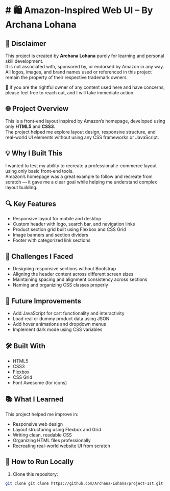# # 🛍️ Amazon-Inspired Web UI – By Archana Lohana

## 📢 Disclaimer

This project is created by **Archana Lohana** purely for learning and personal skill development.  
It is not associated with, sponsored by, or endorsed by Amazon in any way.  
All logos, images, and brand names used or referenced in this project remain the property of their respective trademark owners.

📩 If you are the rightful owner of any content used here and have concerns, please feel free to reach out, and I will take immediate action.

## 🌐 Project Overview

This is a front-end layout inspired by Amazon’s homepage, developed using only **HTML5** and **CSS3**.  
The project helped me explore layout design, responsive structure, and real-world UI elements without using any CSS frameworks or JavaScript.

## 💡 Why I Built This

I wanted to test my ability to recreate a professional e-commerce layout using only basic front-end tools.  
Amazon’s homepage was a great example to follow and recreate from scratch — it gave me a clear goal while helping me understand complex layout building.

## 🔍 Key Features

- Responsive layout for mobile and desktop  
- Custom header with logo, search bar, and navigation links  
- Product section grid built using Flexbox and CSS Grid  
- Image banners and section dividers  
- Footer with categorized link sections

## 🧠 Challenges I Faced

- Designing responsive sections without Bootstrap  
- Aligning the header content across different screen sizes  
- Maintaining spacing and alignment consistency across sections  
- Naming and organizing CSS classes properly

## 🔧 Future Improvements

- Add JavaScript for cart functionality and interactivity  
- Load real or dummy product data using JSON  
- Add hover animations and dropdown menus  
- Implement dark mode using CSS variables

## 🛠️ Built With

- HTML5  
- CSS3  
- Flexbox  
- CSS Grid  
- Font Awesome (for icons)

## 📚 What I Learned

This project helped me improve in:
- Responsive web design  
- Layout structuring using Flexbox and Grid  
- Writing clean, readable CSS  
- Organizing HTML files professionally  
- Recreating real-world website UI from scratch

## 🚀 How to Run Locally

1. Clone this repository:
```bash
git clone git clone https://github.com/Archana-Lohana/project-1st.git
